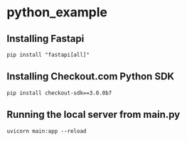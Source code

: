 # python_example

## Installing Fastapi
`pip install "fastapi[all]"`

## Installing Checkout.com Python SDK
`pip install checkout-sdk==3.0.0b7`

## Running the local server from main.py
`uvicorn main:app --reload`
